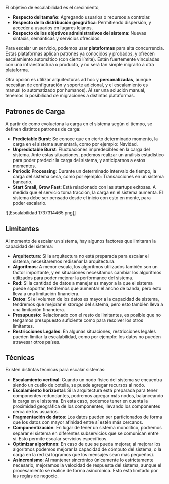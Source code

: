 El objetivo de escalabilidad es el crecimiento,

- **Respecto del tamaño**: Agregando usuarios o recursos a controlar.
- **Respecto de la distribución geográfica**: Permitiendo dispersión, y acceder a usuarios en lugares lejanos.
- **Respecto de los objetivos administrativos del sistema**: Nuevas sintaxis, semánticas y servicios ofrecidos.

Para escalar un servicio, podemos usar **plataformas** para alta concurrencia. Estas plataformas aplican patrones ya conocidos y probados, y ofrecen escalamiento automático (con cierto límite). Están fuertemente vinculadas con una infraestructura o producto, y no será tan simple migrarlo a otra plataforma.

Otra opción es utilizar arquitecturas ad hoc y **personalizadas**, aunque necesitan de configuración y soporte adicional, y el escalamiento es manual (o automatizado por humanos). Al ser una solución manual, tenemos la posibilidad de migraciones a distintas plataformas.

## Patrones de Carga

A partir de como evoluciona la carga en el sistema según el tiempo, se definen distintos patrones de carga:

- **Predictable Burst**: Se conoce que en cierto determinado momento, la carga en el sistema aumentará, como por ejemplo: Navidad.
- **Unpredictable Burst**: Fluctuaciones impredecibles en la carga del sistema. Ante estas situaciones, podemos realizar un análisis estadístico para poder predecir la carga del sistema, y anticiparnos a estos momentos.
- **Periodic Processing**: Durante un determinado intervalo de tiempo, la carga del sistema cesa, como por ejemplo: Transacciones en un sistema bancario.
- **Start Small, Grow Fast**: Está relacionado con las startups exitosas. A medida que el servicio toma tracción, la carga en el sistema aumenta. El sistema debe ser pensado desde el inicio con esto en mente, para poder escalarlo.

![[Escalabilidad 1737314465.png]]

## Limitantes

Al momento de escalar un sistema, hay algunos factores que limitaran la capacidad del sistema:

- **Arquitectura**: Si la arquitectura no está preparada para escalar el sistema, necesitaremos rediseñar la arquitectura.
- **Algoritmos**: A menor escala, los algoritmos utilizados también son un factor importante, y en situaciones necesitamos cambiar los algoritmos utilizados para poder mejorar la performance del sistema.
- **Red**: Si la cantidad de datos a manejar es mayor a la que el sistema puede soportar, tendremos que aumentar el ancho de banda, pero esto lleva a una limitación financiera.
- **Datos**: Si el volumen de los datos es mayor a la capacidad de sistema, tendremos que mejorar el *storage* del sistema, pero esto también lleva a una limitación financiera.
- **Presupuesto**: Relacionado con el resto de limitantes, es posible que no tengamos presupuesto suficiente como para resolver los otros limitantes.
- **Restricciones Legales**: En algunas situaciones, restricciones legales pueden limitar la escalabilidad, como por ejemplo: los datos no pueden atravesar otros países.

## Técnicas

Existen distintas técnicas para escalar sistemas:

- **Escalamiento vertical**: Cuando un nodo físico del sistema se encuentra siendo un cuello de botella, se puede agregar recursos al nodo.
- **Escalamiento horizontal**: Si la arquitectura está preparada para tener componentes redundantes, podremos agregar más nodos, balanceando la carga en el sistema. En esta caso, podemos tener en cuenta la proximidad geográfica de los componentes, llevando los componentes cerca de los usuarios.
- **Fragmentación de datos**: Los datos pueden ser particionados de forma que los datos con mayor afinidad entre sí estén más cercanos.
- **Componentización**: En lugar de tener un sistema monolítico, podremos separar el sistema en diferentes subservicios que se comunican entre sí. Esto permite escalar servicios específicos.
- **Optimizar algoritmos**: En caso de que se pueda mejorar, al mejorar los algoritmos podemos mejorar la capacidad de cómputo del sistema, o la carga en la red (si logramos que los mensajes sean más pequeños).
- **Asincronismo**: Al mantener sincrónico únicamente lo estrictamente necesario, mejoramos la velocidad de respuesta del sistema, aunque el procesamiento se realice de forma asincrónica. Esto está limitado por las reglas de negocio.
